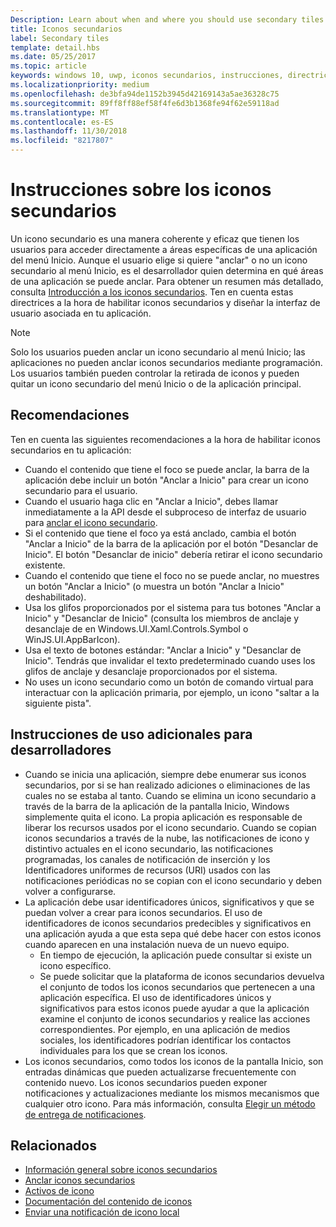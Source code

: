 ```yaml
---
Description: Learn about when and where you should use secondary tiles in your UWP app.
title: Iconos secundarios
label: Secondary tiles
template: detail.hbs
ms.date: 05/25/2017
ms.topic: article
keywords: windows 10, uwp, iconos secundarios, instrucciones, directrices, procedimientos recomendados
ms.localizationpriority: medium
ms.openlocfilehash: de3bfa94de1152b3945d42169143a5ae36328c75
ms.sourcegitcommit: 89ff8ff88ef58f4fe6d3b1368fe94f62e59118ad
ms.translationtype: MT
ms.contentlocale: es-ES
ms.lasthandoff: 11/30/2018
ms.locfileid: "8217807"
---
```

# <a name="secondary-tile-guidance"></a>Instrucciones sobre los iconos secundarios


Un icono secundario es una manera coherente y eficaz que tienen los usuarios para acceder directamente a áreas específicas de una aplicación del menú Inicio. Aunque el usuario elige si quiere "anclar" o no un icono secundario al menú Inicio, es el desarrollador quien determina en qué áreas de una aplicación se puede anclar. Para obtener un resumen más detallado, consulta [Introducción a los iconos secundarios](secondary-tiles.md). Ten en cuenta estas directrices a la hora de habilitar iconos secundarios y diseñar la interfaz de usuario asociada en tu aplicación.

> [!NOTE]
> Solo los usuarios pueden anclar un icono secundario al menú Inicio; las aplicaciones no pueden anclar iconos secundarios mediante programación. Los usuarios también pueden controlar la retirada de iconos y pueden quitar un icono secundario del menú Inicio o de la aplicación principal.


## <a name="recommendations"></a>Recomendaciones

Ten en cuenta las siguientes recomendaciones a la hora de habilitar iconos secundarios en tu aplicación:

* Cuando el contenido que tiene el foco se puede anclar, la barra de la aplicación debe incluir un botón "Anclar a Inicio" para crear un icono secundario para el usuario.
* Cuando el usuario haga clic en "Anclar a Inicio", debes llamar inmediatamente a la API desde el subproceso de interfaz de usuario para [anclar el icono secundario](secondary-tiles-pinning.md).
* Si el contenido que tiene el foco ya está anclado, cambia el botón "Anclar a Inicio" de la barra de la aplicación por el botón "Desanclar de Inicio". El botón "Desanclar de inicio" debería retirar el icono secundario existente.
* Cuando el contenido que tiene el foco no se puede anclar, no muestres un botón "Anclar a Inicio" (o muestra un botón "Anclar a Inicio" deshabilitado).
* Usa los glifos proporcionados por el sistema para tus botones "Anclar a Inicio" y "Desanclar de Inicio" (consulta los miembros de anclaje y desanclaje de en Windows.UI.Xaml.Controls.Symbol o WinJS.UI.AppBarIcon).
* Usa el texto de botones estándar: "Anclar a Inicio" y "Desanclar de Inicio". Tendrás que invalidar el texto predeterminado cuando uses los glifos de anclaje y desanclaje proporcionados por el sistema.
* No uses un icono secundario como un botón de comando virtual para interactuar con la aplicación primaria, por ejemplo, un icono "saltar a la siguiente pista".


## <a name="additional-usage-guidance-for-devs"></a>Instrucciones de uso adicionales para desarrolladores

* Cuando se inicia una aplicación, siempre debe enumerar sus iconos secundarios, por si se han realizado adiciones o eliminaciones de las cuales no se estaba al tanto. Cuando se elimina un icono secundario a través de la barra de la aplicación de la pantalla Inicio, Windows simplemente quita el icono. La propia aplicación es responsable de liberar los recursos usados por el icono secundario. Cuando se copian iconos secundarios a través de la nube, las notificaciones de icono y distintivo actuales en el icono secundario, las notificaciones programadas, los canales de notificación de inserción y los Identificadores uniformes de recursos (URI) usados con las notificaciones periódicas no se copian con el icono secundario y deben volver a configurarse.
* La aplicación debe usar identificadores únicos, significativos y que se puedan volver a crear para iconos secundarios. El uso de identificadores de iconos secundarios predecibles y significativos en una aplicación ayuda a que esta sepa qué debe hacer con estos iconos cuando aparecen en una instalación nueva de un nuevo equipo.
  * En tiempo de ejecución, la aplicación puede consultar si existe un icono específico.
  * Se puede solicitar que la plataforma de iconos secundarios devuelva el conjunto de todos los iconos secundarios que pertenecen a una aplicación específica. El uso de identificadores únicos y significativos para estos iconos puede ayudar a que la aplicación examine el conjunto de iconos secundarios y realice las acciones correspondientes. Por ejemplo, en una aplicación de medios sociales, los identificadores podrían identificar los contactos individuales para los que se crean los iconos.
* Los iconos secundarios, como todos los iconos de la pantalla Inicio, son entradas dinámicas que pueden actualizarse frecuentemente con contenido nuevo. Los iconos secundarios pueden exponer notificaciones y actualizaciones mediante los mismos mecanismos que cualquier otro icono. Para más información, consulta [Elegir un método de entrega de notificaciones](choosing-a-notification-delivery-method.md).


## <a name="related"></a>Relacionados

* [Información general sobre iconos secundarios](secondary-tiles.md)
* [Anclar iconos secundarios](secondary-tiles-pinning.md)
* [Activos de icono](app-assets.md)
* [Documentación del contenido de iconos](create-adaptive-tiles.md)
* [Enviar una notificación de icono local](sending-a-local-tile-notification.md)
